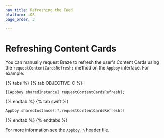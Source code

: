 ```yaml
---
nav_title: Refreshing the Feed
platform: iOS
page_order: 3

---
```


# Refreshing Content Cards

You can manually request Braze to refresh the user's Content Cards using the `requestContentCardsRefresh:` method on the `Appboy` interface. For example:

{% tabs %}
{% tab OBJECTIVE-C %}

```objc
[[Appboy sharedInstance] requestContentCardsRefresh];
```

{% endtab %}
{% tab swift %}

```swift
Appboy.sharedInstance()?.requestContentCardsRefresh()
```

{% endtab %}
{% endtabs %}

For more information see the [`Appboy.h` header file](https://github.com/Appboy/appboy-ios-sdk/blob/master/AppboyKit/headers/AppboyKitLibrary/Appboy.h).
